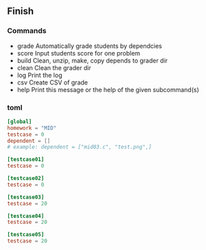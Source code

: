 
## Finish

### Commands

- grade  Automatically grade students by dependcies
- score  Input students score for one problem
- build  Clean, unzip, make, copy depends to grader dir
- clean  Clean the grader dir
- log    Print the log
- csv    Create CSV of grade
- help   Print this message or the help of the given subcommand(s)

### toml

```config.toml
[global]
homework = "MID"
testcase = 0
dependent = [] 
# example: dependent = ["mid03.c", "test.png",]   

[testcase01]
testcase = 0

[testcase02]
testcase = 0

[testcase03]
testcase = 20

[testcase04]
testcase = 20

[testcase05]
testcase = 20

```
